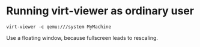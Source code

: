 Running virt-viewer as ordinary user
====================================

    virt-viewer -c qemu:///system MyMachine

Use a floating window, because fullscreen leads to rescaling.
